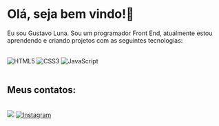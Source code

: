 <h1>Olá, seja bem vindo!👋</h1> 
Eu sou Gustavo Luna. Sou um programador Front End, atualmente estou aprendendo e criando projetos com as seguintes tecnologias:
<br>
<br>

![HTML5](https://img.shields.io/badge/HTML5-E34F26?style=for-the-badge&logo=html5&logoColor=white)
![CSS3](https://img.shields.io/badge/CSS3-1572B6?style=for-the-badge&logo=css3&logoColor=white)
![JavaScript](https://img.shields.io/badge/JavaScript-F7DF1E?style=for-the-badge&logo=javascript&logoColor=black)
<br>
<br>
<h2>Meus contatos:</h2>
<br>

<div>
    <a href="https://www.linkedin.com/in/gustavoluna7/" target="_blank"><img src="https://img.shields.io/badge/-LinkedIn-%230077B5?style=for-the-badge&logo=linkedin&logoColor=dark" target="_blank"></a>
   <a href="https://www.instagram.com/gustavoluna87/" target="_blank"><img src="https://img.shields.io/badge/-Instagram-%23E4405F?style=for-the-badge&logo=instagram&logoColor=white" target="_blank" alt="Instagram"></a>
</div>

<!--
**gustavoluna7/gustavoluna7** is a ✨ _special_ ✨ repository because its `README.md` (this file) appears on your GitHub profile.

Here are some ideas to get you started:

- 🔭 I’m currently working on ...
- 🌱 I’m currently learning ...
- 👯 I’m looking to collaborate on ...
- 🤔 I’m looking for help with ...
- 💬 Ask me about ...
- 📫 How to reach me: ...
- 😄 Pronouns: ...
- ⚡ Fun fact: ...
-->
